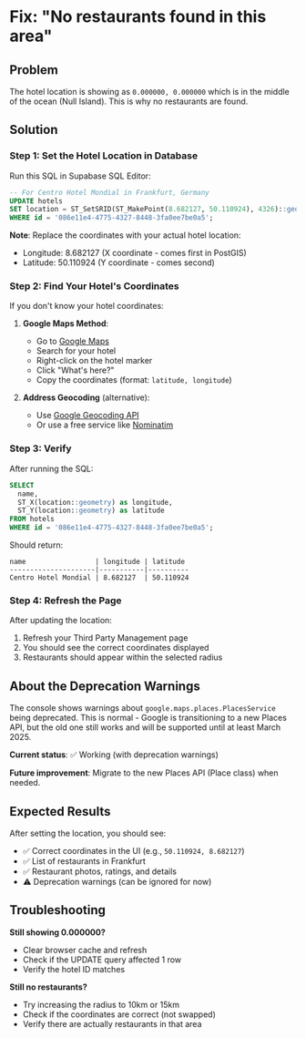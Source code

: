 # Fix: "No restaurants found in this area"

## Problem

The hotel location is showing as `0.000000, 0.000000` which is in the middle of the ocean (Null Island). This is why no restaurants are found.

## Solution

### Step 1: Set the Hotel Location in Database

Run this SQL in Supabase SQL Editor:

```sql
-- For Centro Hotel Mondial in Frankfurt, Germany
UPDATE hotels
SET location = ST_SetSRID(ST_MakePoint(8.682127, 50.110924), 4326)::geography
WHERE id = '086e11e4-4775-4327-8448-3fa0ee7be0a5';
```

**Note**: Replace the coordinates with your actual hotel location:

- Longitude: 8.682127 (X coordinate - comes first in PostGIS)
- Latitude: 50.110924 (Y coordinate - comes second)

### Step 2: Find Your Hotel's Coordinates

If you don't know your hotel coordinates:

1. **Google Maps Method**:

   - Go to [Google Maps](https://maps.google.com)
   - Search for your hotel
   - Right-click on the hotel marker
   - Click "What's here?"
   - Copy the coordinates (format: `latitude, longitude`)

2. **Address Geocoding** (alternative):
   - Use [Google Geocoding API](https://developers.google.com/maps/documentation/geocoding)
   - Or use a free service like [Nominatim](https://nominatim.openstreetmap.org/)

### Step 3: Verify

After running the SQL:

```sql
SELECT
  name,
  ST_X(location::geometry) as longitude,
  ST_Y(location::geometry) as latitude
FROM hotels
WHERE id = '086e11e4-4775-4327-8448-3fa0ee7be0a5';
```

Should return:

```
name                 | longitude | latitude
---------------------|-----------|----------
Centro Hotel Mondial | 8.682127  | 50.110924
```

### Step 4: Refresh the Page

After updating the location:

1. Refresh your Third Party Management page
2. You should see the correct coordinates displayed
3. Restaurants should appear within the selected radius

## About the Deprecation Warnings

The console shows warnings about `google.maps.places.PlacesService` being deprecated. This is normal - Google is transitioning to a new Places API, but the old one still works and will be supported until at least March 2025.

**Current status**: ✅ Working (with deprecation warnings)

**Future improvement**: Migrate to the new Places API (Place class) when needed.

## Expected Results

After setting the location, you should see:

- ✅ Correct coordinates in the UI (e.g., `50.110924, 8.682127`)
- ✅ List of restaurants in Frankfurt
- ✅ Restaurant photos, ratings, and details
- ⚠️ Deprecation warnings (can be ignored for now)

## Troubleshooting

**Still showing 0.000000?**

- Clear browser cache and refresh
- Check if the UPDATE query affected 1 row
- Verify the hotel ID matches

**Still no restaurants?**

- Try increasing the radius to 10km or 15km
- Check if the coordinates are correct (not swapped)
- Verify there are actually restaurants in that area
